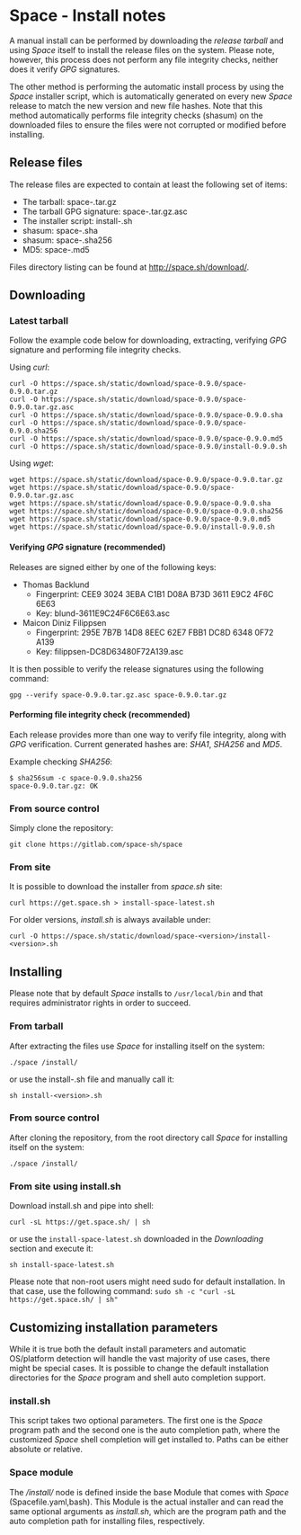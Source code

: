 # Space - Install notes

A manual install can be performed by downloading the _release tarball_ and using _Space_ itself to install the release files on the system. Please note, however, this process does not perform any file integrity checks, neither does it verify _GPG_ signatures.

The other method is performing the automatic install process by using the _Space_ installer script, which is automatically generated on every new _Space_ release to match the new version and new file hashes. Note that this method automatically performs file integrity checks (shasum) on the downloaded files to ensure the files were not corrupted or modified before installing.


## Release files

The release files are expected to contain at least the following set of items:  
- The tarball: space-<version>.tar.gz
- The tarball GPG signature: space-<version>.tar.gz.asc
- The installer script: install-<version>.sh
- shasum: space-<version>.sha
- shasum: space-<version>.sha256
- MD5: space-<version>.md5

Files directory listing can be found at http://space.sh/download/.


## Downloading

### Latest tarball

Follow the example code below for downloading, extracting, verifying _GPG_ signature and performing file integrity checks.

Using _curl_:
```
curl -O https://space.sh/static/download/space-0.9.0/space-0.9.0.tar.gz
curl -O https://space.sh/static/download/space-0.9.0/space-0.9.0.tar.gz.asc
curl -O https://space.sh/static/download/space-0.9.0/space-0.9.0.sha
curl -O https://space.sh/static/download/space-0.9.0/space-0.9.0.sha256
curl -O https://space.sh/static/download/space-0.9.0/space-0.9.0.md5
curl -O https://space.sh/static/download/space-0.9.0/install-0.9.0.sh
```

Using _wget_:
```
wget https://space.sh/static/download/space-0.9.0/space-0.9.0.tar.gz
wget https://space.sh/static/download/space-0.9.0/space-0.9.0.tar.gz.asc
wget https://space.sh/static/download/space-0.9.0/space-0.9.0.sha
wget https://space.sh/static/download/space-0.9.0/space-0.9.0.sha256
wget https://space.sh/static/download/space-0.9.0/space-0.9.0.md5
wget https://space.sh/static/download/space-0.9.0/install-0.9.0.sh
```

#### Verifying _GPG_ signature (recommended)

Releases are signed either by one of the following keys:

- Thomas Backlund
  - Fingerprint: CEE9 3024 3EBA C1B1 D08A  B73D 3611 E9C2 4F6C 6E63
  - Key: blund-3611E9C24F6C6E63.asc
- Maicon Diniz Filippsen
  - Fingerprint: 295E 7B7B 14D8 8EEC 62E7  FBB1 DC8D 6348 0F72 A139
  - Key: filippsen-DC8D63480F72A139.asc


It is then possible to verify the release signatures using the following command:
```
gpg --verify space-0.9.0.tar.gz.asc space-0.9.0.tar.gz
```

#### Performing file integrity check (recommended)

Each release provides more than one way to verify file integrity, along with _GPG_ verification.
Current generated hashes are: _SHA1_, _SHA256_ and _MD5_.

Example checking _SHA256_:
```
$ sha256sum -c space-0.9.0.sha256
space-0.9.0.tar.gz: OK
```

### From source control

Simply clone the repository:
```
git clone https://gitlab.com/space-sh/space
```

### From site

It is possible to download the installer from _space.sh_ site:
```
curl https://get.space.sh > install-space-latest.sh
```

For older versions, _install.sh_ is always available under:
```
curl -O https://space.sh/static/download/space-<version>/install-<version>.sh
```


## Installing

Please note that by default _Space_ installs to `/usr/local/bin` and that requires administrator rights in order to succeed.

### From tarball

After extracting the files use _Space_ for installing itself on the system:
```
./space /install/
```

or use the install-<version>.sh file and manually call it:
```
sh install-<version>.sh
```


### From source control

After cloning the repository, from the root directory call _Space_ for installing itself on the system:
```
./space /install/
```

### From site using install.sh

Download install.sh and pipe into shell:
```
curl -sL https://get.space.sh/ | sh
```

or use the `install-space-latest.sh` downloaded in the _Downloading_ section and execute it:
```
sh install-space-latest.sh
```

Please note that non-root users might need sudo for default installation. In that case, use the following command: `sudo sh -c "curl -sL https://get.space.sh/ | sh"`

## Customizing installation parameters

While it is true both the default install parameters and automatic OS/platform detection will handle the vast majority of use cases, there might be special cases.
It is possible to change the default installation directories for the _Space_ program and shell auto completion support.

### install.sh

This script takes two optional parameters. The first one is the _Space_ program path and the second one is the auto completion path, where the customized _Space_ shell completion will get installed to. Paths can be either absolute or relative.

### Space module

The _/install/_ node is defined inside the base Module that comes with _Space_ (Spacefile.yaml,bash). This Module is the actual installer and can read the same optional arguments as _install.sh_, which are the program path and the auto completion path for installing files, respectively.

